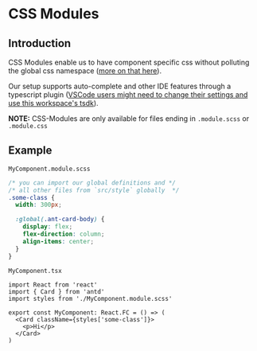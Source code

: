 # CSS Modules

## Introduction

CSS Modules enable us to have component specific css without polluting the global css namespace ([more on that here](https://css-tricks.com/css-modules-part-1-need/)).

Our setup supports auto-complete and other IDE features through a typescript plugin ([VSCode users might need to change their settings and use this workspace's tsdk](https://code.visualstudio.com/docs/typescript/typescript-compiling#_using-the-workspace-version-of-typescript)).

**NOTE:** CSS-Modules are only available for files ending in `.module.scss` or `.module.css`

## Example

`MyComponent.module.scss`

```scss
/* you can import our global definitions and */
/* all other files from `src/style` globally  */
.some-class {
  width: 300px;

  :global(.ant-card-body) {
    display: flex;
    flex-direction: column;
    align-items: center;
  }
}
```

`MyComponent.tsx`

```tsx
import React from 'react'
import { Card } from 'antd'
import styles from './MyComponent.module.scss'

export const MyComponent: React.FC = () => (
  <Card className={styles['some-class']}>
    <p>Hi</p>
  </Card>
)
```
